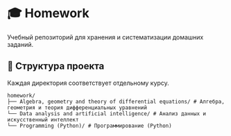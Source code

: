 # 🎓 Homework
Учебный репозиторий для хранения и систематизации домашних заданий.
##  📂 Структура проекта
Каждая директория соответствует отдельному курсу.
```
homework/
├── Algebra, geometry and theory of differential equations/ # Алгебра, геометрия и теория дифференциальных уравнений
└── Data analysis and artificial intelligence/ # Анализ данных и искусственный интеллект
└── Programming (Python)/ # Программирование (Python)
```
